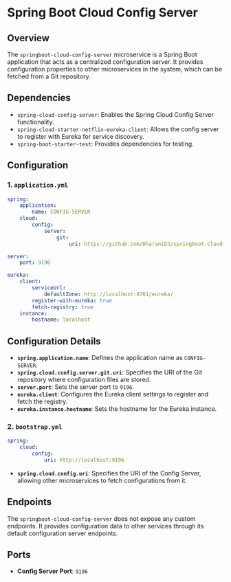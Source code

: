 # Spring Boot Cloud Config Server

## Overview

The `springboot-cloud-config-server` microservice is a Spring Boot application that acts as a centralized configuration server. It provides configuration properties to other microservices in the system, which can be fetched from a Git repository.

## Dependencies

- `spring-cloud-config-server`: Enables the Spring Cloud Config Server functionality.
- `spring-cloud-starter-netflix-eureka-client`: Allows the config server to register with Eureka for service discovery.
- `spring-boot-starter-test`: Provides dependencies for testing.

## Configuration

### 1. `application.yml`

```yaml
spring:
    application:
        name: CONFIG-SERVER
    cloud:
        config:
            server:
                git:
                    uri: https://github.com/DharaniDJ/springboot-cloud-config-server

server:
    port: 9196

eureka:
    client:
        serviceUrl:
            defaultZone: http://localhost:8761/eureka/
        register-with-eureka: true
        fetch-registry: true
    instance:
        hostname: localhost
```

## Configuration Details

- **`spring.application.name`**: Defines the application name as `CONFIG-SERVER`.
- **`spring.cloud.config.server.git.uri`**: Specifies the URI of the Git repository where configuration files are stored.
- **`server.port`**: Sets the server port to `9196`.
- **`eureka.client`**: Configures the Eureka client settings to register and fetch the registry.
- **`eureka.instance.hostname`**: Sets the hostname for the Eureka instance.

### 2. `bootstrap.yml`

```yaml
spring:
    cloud:
        config:
            uri: http://localhost:9196
```

- **`spring.cloud.config.uri`**: Specifies the URI of the Config Server, allowing other microservices to fetch configurations from it.

## Endpoints

The `springboot-cloud-config-server` does not expose any custom endpoints. It provides configuration data to other services through its default configuration server endpoints.

## Ports

- **Config Server Port**: `9196`

